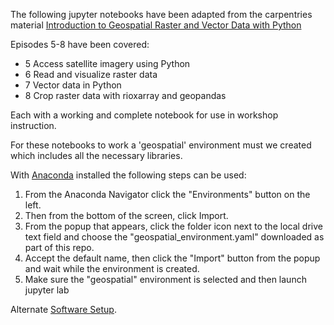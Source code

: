 The following jupyter notebooks have been adapted from the carpentries material [Introduction to Geospatial Raster and Vector Data with Python](https://carpentries-incubator.github.io/geospatial-python/)

Episodes 5-8 have been covered:
* 5 Access satellite imagery using Python
* 6 Read and visualize raster data
* 7 Vector data in Python
* 8 Crop raster data with rioxarray and geopandas

Each with a working and complete notebook for use in workshop instruction.

For these notebooks to work a 'geospatial' environment must we created which includes all the necessary libraries.

With [Anaconda](https://www.anaconda.com/) installed the following steps can be used:

1. From the Anaconda Navigator click the "Environments" button on the left.
1. Then from the bottom of the screen, click Import.
1. From the popup that appears, click the folder icon next to the local drive text field and choose the "geospatial_environment.yaml" downloaded as part of this repo.
1. Accept the default name, then click the "Import" button from the popup and wait while the environment is created.
1. Make sure the "geospatial" environment is selected and then launch jupyter lab

Alternate [Software Setup](https://carpentries-incubator.github.io/geospatial-python/index.html#software-setup).